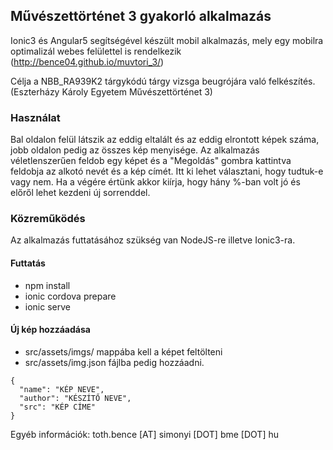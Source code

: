 ## Művészettörténet 3 gyakorló alkalmazás

Ionic3 és Angular5 segítségével készült mobil alkalmazás, mely egy mobilra optimalizál webes felülettel is rendelkezik (http://bence04.github.io/muvtori_3/)

Célja a NBB_RA939K2 tárgykódú tárgy vizsga beugrójára való felkészítés. (Eszterházy Károly Egyetem Művészettörténet 3)

### Használat
Bal oldalon felül látszik az eddig eltalált és az eddig elrontott képek száma, jobb oldalon pedig az összes kép menyisége. Az alkalmazás véletlenszerűen feldob egy képet és a "Megoldás" gombra kattintva feldobja az alkotó nevét és a kép címét. Itt ki lehet választani, hogy tudtuk-e vagy nem. Ha a végére értünk akkor kiírja, hogy hány %-ban volt jó és előről lehet kezdeni új sorrenddel.

### Közreműködés

Az alkalmazás futtatásához szükség van NodeJS-re illetve Ionic3-ra.

#### Futtatás
- npm install
- ionic cordova prepare
- ionic serve

#### Új kép hozzáadása
- src/assets/imgs/ mappába kell a képet feltölteni
- src/assets/img.json fájlba pedig hozzáadni.

```
{
  "name": "KÉP NEVE",
  "author": "KÉSZÍTŐ NEVE",
  "src": "KÉP CÍME"
}
```

Egyéb információk: toth.bence [AT] simonyi [DOT] bme [DOT] hu
